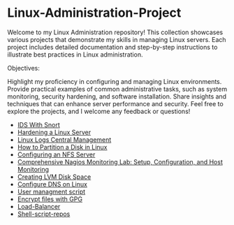 # Linux-Administration-Project

Welcome to my Linux Administration repository! This collection showcases various projects that demonstrate my skills in managing Linux servers. Each project includes detailed documentation and step-by-step instructions to illustrate best practices in Linux administration.

Objectives:

Highlight my proficiency in configuring and managing Linux environments.
Provide practical examples of common administrative tasks, such as system monitoring, security hardening, and software installation.
Share insights and techniques that can enhance server performance and security.
Feel free to explore the projects, and I welcome any feedback or questions!

 
  - [IDS With Snort](https://github.com/TayLuo/IDS-with-Snort/blob/main/README.md)
  - [Hardening a Linux Server](https://github.com/TayLuo/Hardening-a-Linux-Server/blob/main/README.md)
  - [Linux Logs Central Management ](https://github.com/TayLuo/Linux-Log-Management/blob/main/README.md)
 -  [How to Partition a Disk in Linux](https://github.com/TayLuo/Partition-a-Disk-in-Linux/blob/main/README.md)
  - [Configuring an NFS Server](https://github.com/TayLuo/NFS-Server-Configuration/blob/main/README.md) 
  -  [Comprehensive Nagios Monitoring Lab: Setup, Configuration, and Host Monitoring](https://github.com/TayLuo/Nagios-Deployment-Guide/blob/main/README.md)
 - [Creating LVM Disk Space](https://github.com/TayLuo/Creating-LVM-Disk-Space/blob/main/README.md)
 - [Configure DNS on Linux](https://github.com/TayLuo/DNS_Configuration)
  - [User managment script](https://github.com/TayLuo/user_setup.sh)
  - [Encrypt files with GPG](https://github.com/TayLuo/encrypt.sh/blob/main/README.md)
  - [Load-Balancer](https://github.com/TayLuo/Load-Balancer/blob/main/README.md)
  - [Shell-script-repos](https://github.com/TayLuo/Shell-Scripts-Repository/blob/main/README.md)
